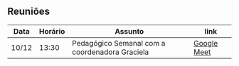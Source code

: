 ## Reuniões

Data|Horário|Assunto|link
--|--|--|--
10/12|13:30|Pedagógico Semanal com a coordenadora Graciela|[Google Meet](https://meet.google.com/qiq-itsw-tza)

